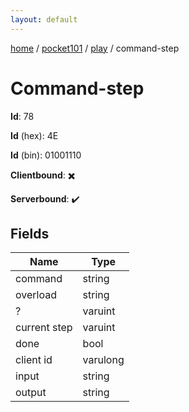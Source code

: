 ```yaml
---
layout: default
---
```


[home](/)  /  [pocket101](/protocol/pocket101)  /  [play](/protocol/pocket101/play)  /  command-step

# Command-step

**Id**: 78

**Id** (hex): 4E

**Id** (bin): 01001110

**Clientbound**: ✖️

**Serverbound**: ✔️

## Fields

Name | Type
---|---
command | string
overload | string
? | varuint
current step | varuint
done | bool
client id | varulong
input | string
output | string

